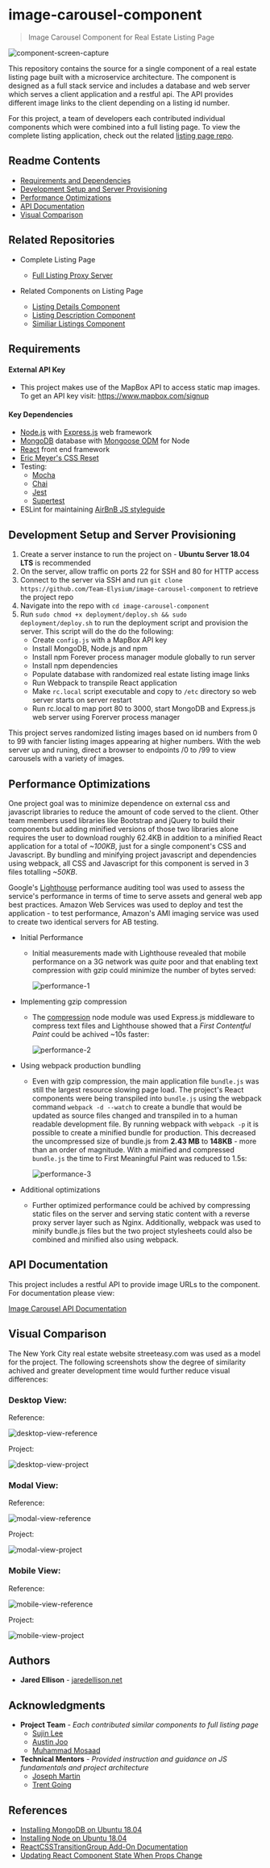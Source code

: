 # image-carousel-component
> Image Carousel Component for Real Estate Listing Page

![component-screen-capture](documentation/images/component-screen-capture.gif)

This repository contains the source for a single component of a real estate listing page built with a microservice architecture. The component is designed as a full stack service and includes a database and web server which serves a client application and a restful api. The API provides different image links to the client depending on a listing id number.

For this project, a team of developers each contributed individual components which were combined into a full listing page. To view the complete listing application, check out the related [listing page repo](https://github.com/Team-Elysium/streeteasy-listing-proxy-server-jte).

## Readme Contents

- [Requirements and Dependencies](##Requirements)
- [Development Setup and Server Provisioning](##DevelopmentSetupandServerProvisioning)
- [Performance Optimizations](##PerformanceOptimizations)
- [API Documentation](##APIDocumentation)
- [Visual Comparison](##VisualComparison)

## Related Repositories

- Complete Listing Page
  - [Full Listing Proxy Server](https://github.com/Team-Elysium/streeteasy-listing-proxy-server-jte)

- Related Components on Listing Page
  - [Listing Details Component](https://github.com/Team-Elysium/listing-details)
  - [Listing Description Component](https://github.com/Team-Elysium/Description-Amenities-About_the_Building)
  - [Similiar Listings Component](https://github.com/Team-Elysium/Similar-Listings-Recommendations)

## Requirements

#### External API Key

- This project makes use of the MapBox API to access static map images. To get an API key visit: https://www.mapbox.com/signup

#### Key Dependencies

- [Node.js](https://nodejs.org/en/) with [Express.js](https://expressjs.com/) web framework
- [MongoDB](https://www.mongodb.com/) database with [Mongoose ODM](https://mongoosejs.com/) for Node
- [React](https://reactjs.org/docs/getting-started.html) front end framework
- [Eric Meyer's CSS Reset](https://meyerweb.com/eric/tools/css/reset/)
- Testing:
  - [Mocha](https://mochajs.org)
  - [Chai](https://www.chaijs.com)
  - [Jest](https://jestjs.io/)
  - [Supertest](https://www.npmjs.com/package/supertest)
- ESLint for maintaining [AirBnB JS styleguide](https://github.com/airbnb/javascript)

## Development Setup and Server Provisioning

1. Create a server instance to run the project on - **Ubuntu Server 18.04 LTS** is recommended
2. On the server, allow traffic on ports 22 for SSH and 80 for HTTP access
3. Connect to the server via SSH and run `git clone https://github.com/Team-Elysium/image-carousel-component` to retrieve the project repo
4. Navigate into the repo with `cd image-carousel-component` 
5. Run `sudo chmod +x deployment/deploy.sh && sudo deployment/deploy.sh`  to run the deployment script and provision the server. This script will do the do the following:
   - Create `config.js` with a MapBox API key
   - Install MongoDB, Node.js and npm
   - Install npm Forever process manager module globally to run server
   - Install npm dependencies
   - Populate database with randomized real estate listing image links
   - Run Webpack to transpile React application
   - Make `rc.local` script executable and copy to `/etc` directory so web server starts on server restart
   - Run rc.local to map port 80 to 3000, start MongoDB and Express.js web server using Forerver process manager

This project serves randomized listing images based on id numbers from 0 to 99 with fancier listing images appearing at higher numbers. With the web server up and runing, direct a browser to endpoints /0 to /99 to view carousels with a variety of images.

## Performance Optimizations

One project goal was to minimize dependence on external css and javascript libraries to reduce the amount of code served to the client. Other team members used libraries like Bootstrap and jQuery to build their components but adding minified versions of those two libraries alone requires the user to download roughly 62.4KB in addition to a minified React application for a total of *~100KB*, just for a single component's CSS and Javascript. By bundling and minifying project javascript and dependencies using webpack, all CSS and Javascript for this component is served in 3 files totalling *~50KB*.

Google's [Lighthouse](https://developers.google.com/web/tools/lighthouse/) performance auditing tool was used to assess the service's performance in terms of time to serve assets and general web app best practices. Amazon Web Services was used to deploy and test the application - to test performance, Amazon's AMI imaging service was used to create two identical servers for AB testing.

- Initial Performance

  - Initial measurements made with Lighthouse revealed that mobile performance on a 3G network was *quite* poor and that enabling text compression with gzip could minimize the number of bytes served:

    ![performance-1](documentation/images/performance-1.png)

- Implementing gzip compression

  - The [compression](https://www.npmjs.com/package/compression) node module was used Express.js middleware to compress text files and Lighthouse showed that a *First Contentful Paint* could be achived ~10s faster:

    ![performance-2](documentation/images/performance-2.png)

- Using webpack production bundling

  - Even with gzip compression, the main application file `bundle.js` was still the largest resource slowing page load. The project's React components were being transpiled into `bundle.js` using the webpack command `webpack -d --watch` to create a bundle that would be updated as source files changed and transpiled in to a human readable development file. By running webpack with `webpack -p` it is possible to create a minified bundle for production. This decreased the uncompressed size of bundle.js from **2.43 MB** to **148KB** - more than an order of magnitude. With a minified and compressed `bundle.js` the time to First Meaningful Paint was reduced to 1.5s:

    ![performance-3](documentation/images/performance-3.png)

- Additional optimizations

  - Further optimized performance could be achived by compressing static files on the server and serving static content with a reverse proxy server layer such as Nginx. Additionally, webpack was used to minify bundle.js files but the two project stylesheets could also be combined and minified also using webpack.

## API Documentation

This project includes a restful API to provide image URLs to the component. For documentation please view:

[Image Carousel API Documentation](documentation/api-documentation.md)

## Visual Comparison

The New York City real estate website streeteasy.com was used as a model for the project. The following screenshots show the degree of similarity achived and greater development time would further reduce visual differences:

### Desktop View:

Reference:

![desktop-view-reference](documentation/images/desktop-view-reference.png)

Project:

![desktop-view-project](documentation/images/desktop-view-project.png)

### Modal View:

Reference:

![modal-view-reference](documentation/images/modal-view-reference.png)

Project:

![modal-view-project](documentation/images/modal-view-project.png)

### Mobile View:

Reference:

![mobile-view-reference](documentation/images/mobile-view-reference.png)

Project:

![mobile-view-project](documentation/images/mobile-view-project.png)

## Authors

* **Jared Ellison** - [jaredellison.net](http://jaredellison.net)

## Acknowledgments

- **Project Team** - *Each contributed similar components to full listing page*
  - [Sujin Lee](https://github.com/slee1016)
  - [Austin Joo](https://github.com/AustinJoo)
  - [Muhammad Mosaad](https://github.com/mowithafro)
- **Technical Mentors** - *Provided instruction and guidance on JS fundamentals and project architecture*
  - [Joseph Martin](https://github.com/jpranaymartin)
  - [Trent Going](https://github.com/trentgoing)

## References

- [Installing MongoDB on Ubuntu 18.04](https://www.digitalocean.com/community/tutorials/how-to-install-mongodb-on-ubuntu-18-04)
- [Installing Node on Ubuntu 18.04](https://www.digitalocean.com/community/tutorials/how-to-install-node-js-on-ubuntu-18-04)
- [ReactCSSTransitionGroup Add-On Documentation](https://reactjs.org/docs/animation.html)
- [Updating React Component State When Props Change](https://reactjs.org/docs/react-component.html#static-getderivedstatefromprops)

